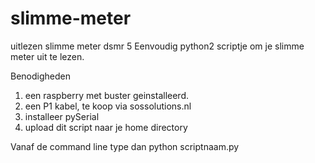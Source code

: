 # slimme-meter
uitlezen slimme meter dsmr 5
Eenvoudig python2 scriptje om je slimme meter uit te lezen.

Benodigheden 
1. een raspberry met buster geinstalleerd.
2. een P1 kabel, te koop via sossolutions.nl
3. installeer pySerial
4. upload dit script naar je home directory

Vanaf de command line type dan python scriptnaam.py

